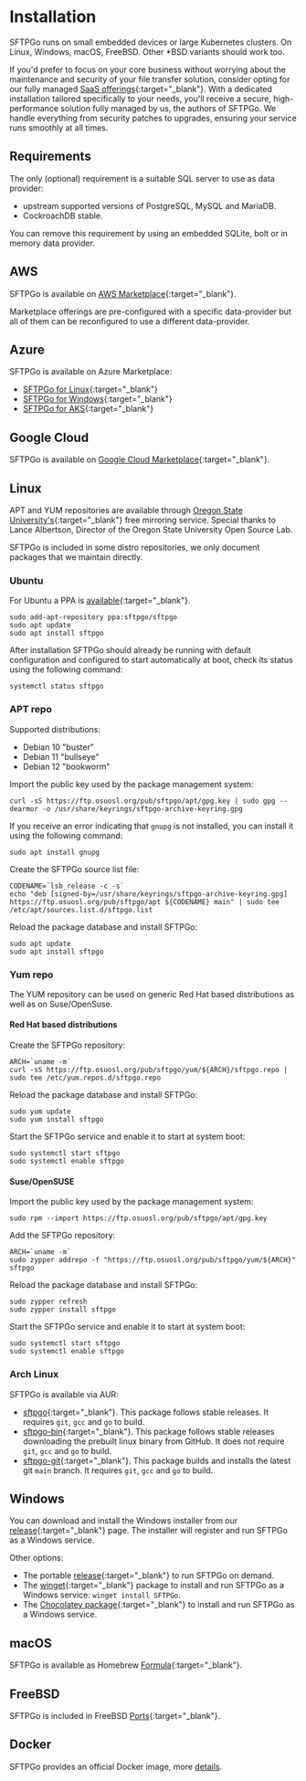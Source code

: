 # Installation

SFTPGo runs on small embedded devices or large Kubernetes clusters. On Linux, Windows, macOS, FreeBSD. Other *BSD variants should work too.

If you'd prefer to focus on your core business without worrying about the maintenance and security of your file transfer solution, consider opting for our fully managed [SaaS offerings](https://sftpgo.com/saas){:target="_blank"}. With a dedicated installation tailored specifically to your needs, you'll receive a secure, high-performance solution fully managed by us, the authors of SFTPGo. We handle everything from security patches to upgrades, ensuring your service runs smoothly at all times.

## Requirements

The only (optional) requirement is a suitable SQL server to use as data provider:

- upstream supported versions of PostgreSQL, MySQL and MariaDB.
- CockroachDB stable.

You can remove this requirement by using an embedded SQLite, bolt or in memory data provider.

## AWS

SFTPGo is available on [AWS Marketplace](https://aws.amazon.com/marketplace/seller-profile?id=6e849ab8-70a6-47de-9a43-13c3fa849335){:target="_blank"}.

Marketplace offerings are pre-configured with a specific data-provider but all of them can be reconfigured to use a different data-provider.

## Azure

SFTPGo is available on Azure Marketplace:

- [SFTPGo for Linux](https://azuremarketplace.microsoft.com/en-us/marketplace/apps/eliamarzia1667381463185.sftpgo_linux){:target="_blank"}
- [SFTPGo for Windows](https://azuremarketplace.microsoft.com/en-us/marketplace/apps/eliamarzia1667381463185.sftpgo_windows){:target="_blank"}
- [SFTPGo for AKS](https://azuremarketplace.microsoft.com/en-us/marketplace/apps/eliamarzia1667381463185.sftpgo_aks){:target="_blank"}

## Google Cloud

SFTPGo is available on [Google Cloud Marketplace](https://console.cloud.google.com/marketplace/browse?filter=partner:SFTPGo%20Authors){:target="_blank"}.

## Linux

APT and YUM repositories are available through [Oregon State University's](https://osuosl.org/){:target="_blank"} free mirroring service. Special thanks to Lance Albertson, Director of the Oregon State University Open Source Lab.

SFTPGo is included in some distro repositories, we only document packages that we maintain directly.

### Ubuntu

For Ubuntu a PPA is [available](https://launchpad.net/~sftpgo/+archive/ubuntu/sftpgo){:target="_blank"}.

```shell
sudo add-apt-repository ppa:sftpgo/sftpgo
sudo apt update
sudo apt install sftpgo
```

After installation SFTPGo should already be running with default configuration and configured to start automatically at boot, check its status using the following command:

```shell
systemctl status sftpgo
```

### APT repo

Supported distributions:

- Debian 10 "buster"
- Debian 11 "bullseye"
- Debian 12 "bookworm"

Import the public key used by the package management system:

```shell
curl -sS https://ftp.osuosl.org/pub/sftpgo/apt/gpg.key | sudo gpg --dearmor -o /usr/share/keyrings/sftpgo-archive-keyring.gpg
```

If you receive an error indicating that `gnupg` is not installed, you can install it using the following command:

```shell
sudo apt install gnupg
```

Create the SFTPGo source list file:

```shell
CODENAME=`lsb_release -c -s`
echo "deb [signed-by=/usr/share/keyrings/sftpgo-archive-keyring.gpg] https://ftp.osuosl.org/pub/sftpgo/apt ${CODENAME} main" | sudo tee /etc/apt/sources.list.d/sftpgo.list
```

Reload the package database and install SFTPGo:

```shell
sudo apt update
sudo apt install sftpgo
```

### Yum repo

The YUM repository can be used on generic Red Hat based distributions as well as on Suse/OpenSuse.

#### Red Hat based distributions

Create the SFTPGo repository:

```shell
ARCH=`uname -m`
curl -sS https://ftp.osuosl.org/pub/sftpgo/yum/${ARCH}/sftpgo.repo | sudo tee /etc/yum.repos.d/sftpgo.repo
```

Reload the package database and install SFTPGo:

```shell
sudo yum update
sudo yum install sftpgo
```

Start the SFTPGo service and enable it to start at system boot:

```shell
sudo systemctl start sftpgo
sudo systemctl enable sftpgo
```

#### Suse/OpenSUSE

Import the public key used by the package management system:

```shell
sudo rpm --import https://ftp.osuosl.org/pub/sftpgo/apt/gpg.key
```

Add the SFTPGo repository:

```shell
ARCH=`uname -m`
sudo zypper addrepo -f "https://ftp.osuosl.org/pub/sftpgo/yum/${ARCH}" sftpgo
```

Reload the package database and install SFTPGo:

```shell
sudo zypper refresh
sudo zypper install sftpgo
```

Start the SFTPGo service and enable it to start at system boot:

```shell
sudo systemctl start sftpgo
sudo systemctl enable sftpgo
```

### Arch Linux

SFTPGo is available via AUR:

- [sftpgo](https://aur.archlinux.org/packages/sftpgo/){:target="_blank"}. This package follows stable releases. It requires `git`, `gcc` and `go` to build.
- [sftpgo-bin](https://aur.archlinux.org/packages/sftpgo-bin/){:target="_blank"}. This package follows stable releases downloading the prebuilt linux binary from GitHub. It does not require `git`, `gcc` and `go` to build.
- [sftpgo-git](https://aur.archlinux.org/packages/sftpgo-git/){:target="_blank"}. This package builds and installs the latest git `main` branch. It requires `git`, `gcc` and `go` to build.

## Windows

You can download and install the Windows installer from our [release](https://github.com/drakkan/sftpgo/releases){:target="_blank"} page. The installer will register and run SFTPGo as a Windows service.

Other options:

- The portable [release](https://github.com/drakkan/sftpgo/releases){:target="_blank"} to run SFTPGo on demand.
- The [winget](https://docs.microsoft.com/en-us/windows/package-manager/winget/install){:target="_blank"} package to install and run SFTPGo as a Windows service: `winget install SFTPGo`.
- The [Chocolatey package](https://community.chocolatey.org/packages/sftpgo){:target="_blank"} to install and run SFTPGo as a Windows service.

## macOS

SFTPGo is available as Homebrew [Formula](https://formulae.brew.sh/formula/sftpgo){:target="_blank"}.

## FreeBSD

SFTPGo is included in FreeBSD [Ports](https://www.freshports.org/ftp/sftpgo){:target="_blank"}.

## Docker

SFTPGo provides an official Docker image, more [details](docker.md).
